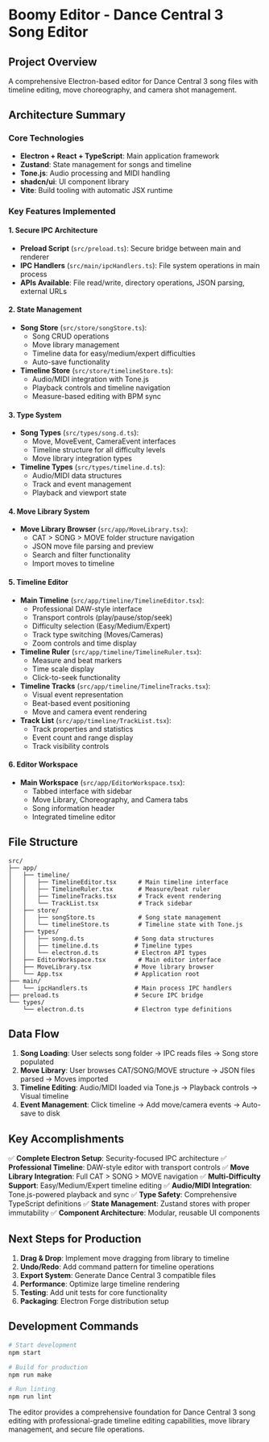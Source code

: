 # Boomy Editor - Dance Central 3 Song Editor

## Project Overview

A comprehensive Electron-based editor for Dance Central 3 song files with timeline editing, move choreography, and camera shot management.

## Architecture Summary

### Core Technologies

- **Electron + React + TypeScript**: Main application framework
- **Zustand**: State management for songs and timeline
- **Tone.js**: Audio processing and MIDI handling
- **shadcn/ui**: UI component library
- **Vite**: Build tooling with automatic JSX runtime

### Key Features Implemented

#### 1. Secure IPC Architecture

- **Preload Script** (`src/preload.ts`): Secure bridge between main and renderer
- **IPC Handlers** (`src/main/ipcHandlers.ts`): File system operations in main process
- **APIs Available**: File read/write, directory operations, JSON parsing, external URLs

#### 2. State Management

- **Song Store** (`src/store/songStore.ts`):
  - Song CRUD operations
  - Move library management
  - Timeline data for easy/medium/expert difficulties
  - Auto-save functionality
- **Timeline Store** (`src/store/timelineStore.ts`):
  - Audio/MIDI integration with Tone.js
  - Playback controls and timeline navigation
  - Measure-based editing with BPM sync

#### 3. Type System

- **Song Types** (`src/types/song.d.ts`):
  - Move, MoveEvent, CameraEvent interfaces
  - Timeline structure for all difficulty levels
  - Move library integration types
- **Timeline Types** (`src/types/timeline.d.ts`):
  - Audio/MIDI data structures
  - Track and event management
  - Playback and viewport state

#### 4. Move Library System

- **Move Library Browser** (`src/app/MoveLibrary.tsx`):
  - CAT > SONG > MOVE folder structure navigation
  - JSON move file parsing and preview
  - Search and filter functionality
  - Import moves to timeline

#### 5. Timeline Editor

- **Main Timeline** (`src/app/timeline/TimelineEditor.tsx`):
  - Professional DAW-style interface
  - Transport controls (play/pause/stop/seek)
  - Difficulty selection (Easy/Medium/Expert)
  - Track type switching (Moves/Cameras)
  - Zoom controls and time display
- **Timeline Ruler** (`src/app/timeline/TimelineRuler.tsx`):
  - Measure and beat markers
  - Time scale display
  - Click-to-seek functionality
- **Timeline Tracks** (`src/app/timeline/TimelineTracks.tsx`):
  - Visual event representation
  - Beat-based event positioning
  - Move and camera event rendering
- **Track List** (`src/app/timeline/TrackList.tsx`):
  - Track properties and statistics
  - Event count and range display
  - Track visibility controls

#### 6. Editor Workspace

- **Main Workspace** (`src/app/EditorWorkspace.tsx`):
  - Tabbed interface with sidebar
  - Move Library, Choreography, and Camera tabs
  - Song information header
  - Integrated timeline editor

## File Structure

```
src/
├── app/
│   ├── timeline/
│   │   ├── TimelineEditor.tsx      # Main timeline interface
│   │   ├── TimelineRuler.tsx       # Measure/beat ruler
│   │   ├── TimelineTracks.tsx      # Track event rendering
│   │   └── TrackList.tsx           # Track sidebar
│   ├── store/
│   │   ├── songStore.ts            # Song state management
│   │   └── timelineStore.ts        # Timeline state with Tone.js
│   ├── types/
│   │   ├── song.d.ts              # Song data structures
│   │   ├── timeline.d.ts          # Timeline types
│   │   └── electron.d.ts          # Electron API types
│   ├── EditorWorkspace.tsx         # Main editor interface
│   ├── MoveLibrary.tsx            # Move library browser
│   └── App.tsx                    # Application root
├── main/
│   └── ipcHandlers.ts             # Main process IPC handlers
├── preload.ts                     # Secure IPC bridge
└── types/
    └── electron.d.ts              # Electron type definitions
```

## Data Flow

1. **Song Loading**: User selects song folder → IPC reads files → Song store populated
2. **Move Library**: User browses CAT/SONG/MOVE structure → JSON files parsed → Moves imported
3. **Timeline Editing**: Audio/MIDI loaded via Tone.js → Playback controls → Visual timeline
4. **Event Management**: Click timeline → Add move/camera events → Auto-save to disk

## Key Accomplishments

✅ **Complete Electron Setup**: Security-focused IPC architecture
✅ **Professional Timeline**: DAW-style editor with transport controls
✅ **Move Library Integration**: Full CAT > SONG > MOVE navigation
✅ **Multi-Difficulty Support**: Easy/Medium/Expert timeline editing
✅ **Audio/MIDI Integration**: Tone.js-powered playback and sync
✅ **Type Safety**: Comprehensive TypeScript definitions
✅ **State Management**: Zustand stores with proper immutability
✅ **Component Architecture**: Modular, reusable UI components

## Next Steps for Production

1. **Drag & Drop**: Implement move dragging from library to timeline
2. **Undo/Redo**: Add command pattern for timeline operations
3. **Export System**: Generate Dance Central 3 compatible files
4. **Performance**: Optimize large timeline rendering
5. **Testing**: Add unit tests for core functionality
6. **Packaging**: Electron Forge distribution setup

## Development Commands

```bash
# Start development
npm start

# Build for production
npm run make

# Run linting
npm run lint
```

The editor provides a comprehensive foundation for Dance Central 3 song editing with professional-grade timeline editing capabilities, move library management, and secure file operations.
